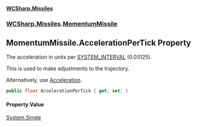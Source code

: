 #### [WCSharp.Missiles](README.md 'README')
### [WCSharp.Missiles](WCSharp.Missiles.md 'WCSharp.Missiles').[MomentumMissile](WCSharp.Missiles.MomentumMissile.md 'WCSharp.Missiles.MomentumMissile')

## MomentumMissile.AccelerationPerTick Property

The acceleration in units per [SYSTEM_INTERVAL](../WCSharp.Events/WCSharp.Events.PeriodicEvents.SYSTEM_INTERVAL.md 'WCSharp.Events.PeriodicEvents.SYSTEM_INTERVAL') (0.03125).  
  
This is used to make adjustments to the trajectory.  
  
Alternatively, use [Acceleration](WCSharp.Missiles.MomentumMissile.Acceleration.md 'WCSharp.Missiles.MomentumMissile.Acceleration').

```csharp
public float AccelerationPerTick { get; set; }
```

#### Property Value
[System.Single](https://docs.microsoft.com/en-us/dotnet/api/System.Single 'System.Single')